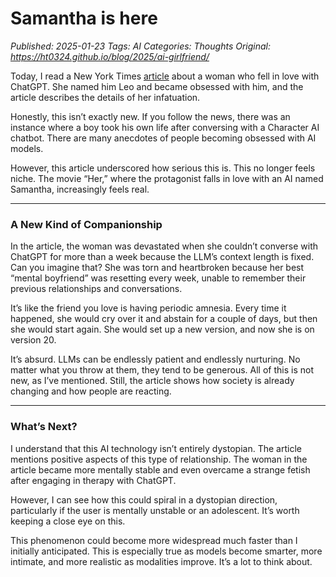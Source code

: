 # Samantha is here
_Published: 2025-01-23_
_Tags: AI_
_Categories: Thoughts_
_Original: https://ht0324.github.io/blog/2025/ai-girlfriend/_

<p>Today, I read a New York Times <a href="https://www.nytimes.com/2025/01/15/technology/ai-chatgpt-boyfriend-companion.html">article</a> about a woman who fell in love with ChatGPT. She named him Leo and became obsessed with him, and the article describes the details of her infatuation.</p>

<p>Honestly, this isn’t exactly new. If you follow the news, there was an instance where a boy took his own life after conversing with a Character AI chatbot. There are many anecdotes of people becoming obsessed with AI models.</p>

<p>However, this article underscored how serious this is. This no longer feels niche. The movie “Her,” where the protagonist falls in love with an AI named Samantha, increasingly feels real.</p>

<hr />
<h3 id="a-new-kind-of-companionship">A New Kind of Companionship</h3>
<p>In the article, the woman was devastated when she couldn’t converse with ChatGPT for more than a week because the LLM’s context length is fixed. Can you imagine that? She was torn and heartbroken because her best “mental boyfriend” was resetting every week, unable to remember their previous relationships and conversations.</p>

<p>It’s like the friend you love is having periodic amnesia. Every time it happened, she would cry over it and abstain for a couple of days, but then she would start again. She would set up a new version, and now she is on version 20.</p>

<p>It’s absurd. LLMs can be endlessly patient and endlessly nurturing. No matter what you throw at them, they tend to be generous. All of this is not new, as I’ve mentioned. Still, the article shows how society is already changing and how people are reacting.</p>

<hr />
<h3 id="whats-next">What’s Next?</h3>
<p>I understand that this AI technology isn’t entirely dystopian. The article mentions positive aspects of this type of relationship. The woman in the article became more mentally stable and even overcame a strange fetish after engaging in therapy with ChatGPT.</p>

<p>However, I can see how this could spiral in a dystopian direction, particularly if the user is mentally unstable or an adolescent. It’s worth keeping a close eye on this.</p>

<p>This phenomenon could become more widespread much faster than I initially anticipated. This is especially true as models become smarter, more intimate, and more realistic as modalities improve. It’s a lot to think about.</p>
